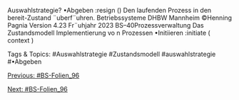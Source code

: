 Auswahlstrategie?
•Abgeben :resign ()
Den laufenden Prozess in den bereit-Zustand ¨uberf¨uhren.
Betriebssysteme DHBW Mannheim ©Henning Pagnia Version 4.23 Fr¨uhjahr 2023 BS–40Prozessverwaltung Das Zustandsmodell Implementierung vo n Prozessen
•Initiieren :initiate ( context )

   Tags & Topics:
   #Auswahlstrategie
   #Zustandsmodell
   #auswahlstrategie
   #•Abgeben

[Previous: #BS-Folien_96](BS-Folien_96.md)

[Next: #BS-Folien_96](BS-Folien_96.md)